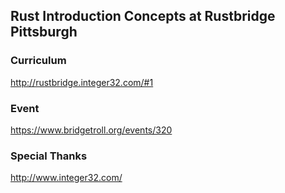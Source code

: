 ## Rust Introduction Concepts at Rustbridge Pittsburgh

### Curriculum

http://rustbridge.integer32.com/#1

### Event

https://www.bridgetroll.org/events/320

### Special Thanks

http://www.integer32.com/
